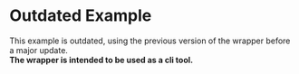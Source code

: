 # Outdated Example
This example is outdated, using the previous version of the wrapper before a major update.  
**The wrapper is intended to be used as a cli tool.**
